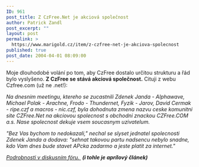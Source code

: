 ```yaml
---
ID: 961
post_title: Z CzFree.Net je akciová společnost
author: Patrick Zandl
post_excerpt: ""
layout: post
permalink: >
  https://www.marigold.cz/item/z-czfree-net-je-akciova-spolecnost
published: true
post_date: 2004-04-01 08:09:00
---
```

<P>Moje dlouhodobé volání po tom, aby CzFree dostalo určitou strukturu a řád bylo vyslyšeno. <STRONG>Z CzFree se stává akciová společnost.</STRONG> Cituji z webu Czfree.com (už ne .net!):</P>
<P><EM>Na dnesnim meetingu, ktereho se zucastnili Zdenek Janda - Alphawave, Michael Polak - Arachne, Frodo - Thundernet, Fyzik - Jarov, David Cermak - ripe.czf a macros - nic.czf, byla dohodnuta zmena nazvu ceske komunitni site CZFree.Net na akciovou spolecnost s obchodni znackou CZFree.COM a.s. Nase spolecnost dekuje vsem soucasnym uzivatelum. </EM></P>
<P><EM>"Bez Vas bychom to nedokazali," nechal se slyset jednatel spolecnosti Zdenek Janda a dodava: "sehnat takovou partu nadsencu nebylo snadne, kdo Vam dnes bude stavet APcka zadarmo a jeste platit za internet." </EM></P>
<P><EM><A href="http://www.czfree.com/forum/showthread.php?s=d760a391e66ec02e52931f88800ff583&amp;threadid=8419" target=_blank><EM>Podrobnosti v diskusním fóru.</EM>&#160;</A></EM>&#160;<STRONG><EM>(i tohle je aprílový článek)</EM></STRONG></P>